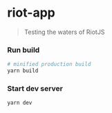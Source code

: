 # riot-app

> Testing the waters of RiotJS

### Run build

```bash
# minified production build
yarn build
```

### Start dev server

```bash
yarn dev
```

